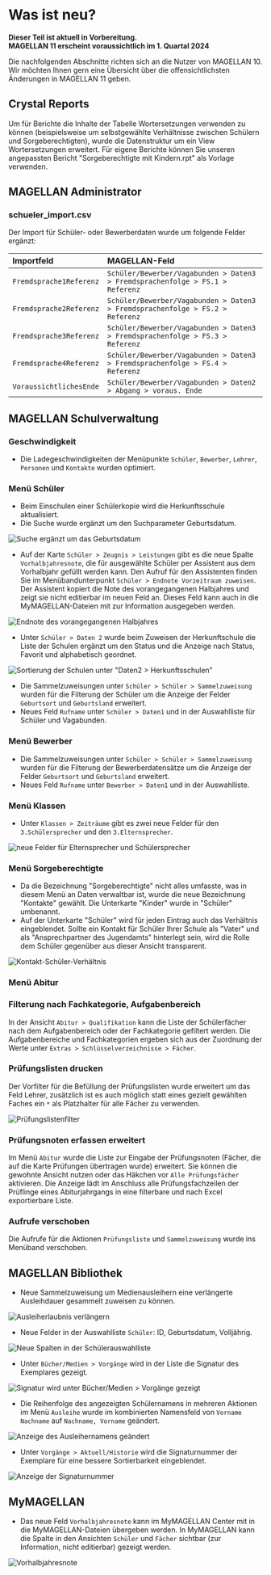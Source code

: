 # Was ist neu?

[1]:/assets/images/neues/11.001.png "Prüfungslistenfilter"
[2]:/assets/images/neues/11.002.png "Suche ergänzt um Geburtsdatum"
[3]:/assets/images/neues/11.003.png "Endnote des vorangegangenen Halbjahres"
[4]:/assets/images/neues/11.004.png "Ausleiherlaubnis verlängern"
[5]:/assets/images/neues/11.005.png "Kontaktverhältnis"
[6]:/assets/images/neues/11.006.png "Elternsprecher, Schülersprecher"
[7]:/assets/images/neues/11.007.png "Neue Spalten in der Schülerauswahlliste"
[8]:/assets/images/neues/11.008.png "Signatur wird unter Bücher/Medien > Vorgänge gezeigt"
[9]:/assets/images/neues/11.009.png "Vorhalbjahresnote"
[10]:/assets/images/neues/11.010.png "Sortierung Schulen"


**Dieser Teil ist aktuell in Vorbereitung. <br/>MAGELLAN 11 erscheint voraussichtlich im 1. Quartal 2024**

Die nachfolgenden Abschnitte richten sich an die Nutzer von MAGELLAN 10. Wir möchten Ihnen gern eine Übersicht über die offensichtlichsten Änderungen in MAGELLAN 11 geben.

## Crystal Reports

Um für Berichte die Inhalte der Tabelle Wortersetzungen verwenden zu können (beispielsweise um selbstgewählte Verhältnisse zwischen Schülern und Sorgeberechtigten), wurde die Datenstruktur um ein View Wortersetzungen erweitert. Für eigene Berichte können Sie unseren angepassten Bericht "Sorgeberechtigte mit Kindern.rpt" als Vorlage verwenden.

## MAGELLAN Administrator

### schueler_import.csv

Der Import für Schüler- oder Bewerberdaten wurde um folgende Felder ergänzt:

Importfeld|MAGELLAN-Feld
:--|:--
 `Fremdsprache1Referenz`|`Schüler/Bewerber/Vagabunden > Daten3 > Fremdsprachenfolge > FS.1 > Referenz`
 `Fremdsprache2Referenz`|`Schüler/Bewerber/Vagabunden > Daten3 > Fremdsprachenfolge > FS.2 > Referenz`
 `Fremdsprache3Referenz`|`Schüler/Bewerber/Vagabunden > Daten3 > Fremdsprachenfolge > FS.3 > Referenz`
 `Fremdsprache4Referenz`|`Schüler/Bewerber/Vagabunden > Daten3 > Fremdsprachenfolge > FS.4 > Referenz`
 `VoraussichtlichesEnde`|`Schüler/Bewerber/Vagabunden > Daten2 > Abgang > voraus. Ende`

## MAGELLAN Schulverwaltung

### Geschwindigkeit

* Die Ladegeschwindigkeiten der Menüpunkte `Schüler`, `Bewerber`, `Lehrer`, `Personen` und `Kontakte` wurden optimiert.

### Menü Schüler

* Beim Einschulen einer Schülerkopie wird die Herkunftsschule aktualisiert.
* Die Suche wurde ergänzt um den Suchparameter Geburtsdatum.

![Suche ergänzt um das Geburtsdatum](/assets/images/neues/11.002.png)

* Auf der Karte `Schüler > Zeugnis > Leistungen` gibt es die neue Spalte `Vorhalbjahresnote`, die für ausgewählte Schüler per Assistent aus dem Vorhalbjahr gefüllt werden kann. Den Aufruf für den Assistenten finden Sie im Menübandunterpunkt `Schüler > Endnote Vorzeitraum zuweisen`. Der Assistent kopiert die Note des vorangegangenen Halbjahres und zeigt sie nicht editierbar im neuen Feld an. Dieses Feld kann auch in die MyMAGELLAN-Dateien mit zur Information ausgegeben werden.

![Endnote des vorangegangenen Halbjahres](/assets/images/neues/11.003.png)

* Unter `Schüler > Daten 2` wurde beim Zuweisen der Herkunftschule die Liste der Schulen ergänzt um den Status und die Anzeige nach Status, Favorit und alphabetisch geordnet.

![Sortierung der Schulen unter "Daten2 > Herkunftsschulen"](/assets/images/neues/11.010.png)

* Die Sammelzuweisungen unter `Schüler > Schüler > Sammelzuweisung` wurden für die Filterung der Schüler um die Anzeige der Felder `Geburtsort` und `Geburtsland` erweitert.
* Neues Feld `Rufname` unter `Schüler > Daten1` und in der Auswahlliste für Schüler und Vagabunden.

### Menü Bewerber

* Die Sammelzuweisungen unter `Schüler > Schüler > Sammelzuweisung` wurden für die Filterung der Bewerberdatensätze um die Anzeige der Felder `Geburtsort` und `Geburtsland` erweitert.
* Neues Feld `Rufname` unter `Bewerber > Daten1` und in der Auswahlliste.

### Menü Klassen

* Unter `Klassen > Zeiträume` gibt es zwei neue Felder für den `3.Schülersprecher` und den `3.Elternsprecher`.

![neue Felder für Elternsprecher und Schülersprecher](/assets/images/neues/11.006.png)

### Menü Sorgeberechtigte

* Da die Bezeichnung "Sorgeberechtigte" nicht alles umfasste, was in diesem Menü an Daten verwaltbar ist, wurde die neue Bezeichnung "Kontakte" gewählt. Die Unterkarte "Kinder" wurde in "Schüler" umbenannt.
* Auf der Unterkarte "Schüler" wird für jeden Eintrag auch das Verhältnis eingeblendet. Sollte ein Kontakt für Schüler Ihrer Schule als "Vater" und als "Ansprechpartner des Jugendamts" hinterlegt sein, wird die Rolle dem Schüler gegenüber aus dieser Ansicht transparent.

![Kontakt-Schüler-Verhältnis](/assets/images/neues/11.005.png)

### Menü Abitur

### Filterung nach Fachkategorie, Aufgabenbereich

In der Ansicht `Abitur > Qualifikation` kann die Liste der Schülerfächer nach dem Aufgabenbereich oder der Fachkategorie gefiltert werden. Die Aufgabenbereiche und Fachkategorien ergeben sich aus der Zuordnung der Werte unter `Extras > Schlüsselverzeichnisse > Fächer`. 

### Prüfungslisten drucken

Der Vorfilter für die Befüllung der Prüfungslisten wurde erweitert um das Feld Lehrer, zusätzlich ist es auch möglich statt eines gezielt gewählten Faches ein `*` als Platzhalter für alle Fächer zu verwenden.

![Prüfungslistenfilter](/assets/images/neues/11.001.png)

### Prüfungsnoten erfassen erweitert

Im Menü `Abitur` wurde die Liste zur Eingabe der Prüfungsnoten (Fächer, die auf die Karte Prüfungen übertragen wurde) erweitert. Sie können die gewohnte Ansicht nutzen oder das Häkchen vor `Alle Prüfungsfächer` aktivieren. Die Anzeige lädt im Anschluss alle Prüfungsfachzeilen der Prüflinge eines Abiturjahrgangs in eine filterbare und nach Excel exportierbare Liste.

### Aufrufe verschoben

Die Aufrufe für die Aktionen `Prüfungsliste` und `Sammelzuweisung` wurde ins Menüband verschoben.

## MAGELLAN Bibliothek

* Neue Sammelzuweisung um Medienausleihern eine verlängerte Ausleihdauer gesammelt zuweisen zu können.

![Ausleiherlaubnis verlängern](/assets/images/neues/11.004.png)

* Neue Felder in der Auswahlliste `Schüler`:  ID, Geburtsdatum, Volljährig.

![Neue Spalten in der Schülerauswahlliste](/assets/images/neues/11.007.png)

* Unter `Bücher/Medien > Vorgänge` wird in der Liste die Signatur des Exemplares gezeigt.

![Signatur wird unter Bücher/Medien > Vorgänge gezeigt](/assets/images/neues/11.008.png)

* Die Reihenfolge des angezeigten Schülernamens in mehreren Aktionen im Menü `Ausleihe` wurde im kombinierten Namensfeld von `Vorname Nachname` auf `Nachname, Vorname` geändert.

![Anzeige des Ausleihernamens geändert](/assets/images/neues/11.011.png)

* Unter `Vorgänge > Aktuell/Historie` wird die Signaturnummer der Exemplare für eine bessere Sortierbarkeit eingeblendet.

![Anzeige der Signaturnummer](/assets/images/neues/11.012.png)

## MyMAGELLAN

* Das neue Feld `Vorhalbjahresnote` kann im MyMAGELLAN Center mit in die MyMAGELLAN-Dateien übergeben werden. In MyMAGELLAN kann die Spalte in den Ansichten `Schüler` und `Fächer` sichtbar (zur Information, nicht editierbar) gezeigt werden.

![Vorhalbjahresnote](/assets/images/neues/11.009.png)
